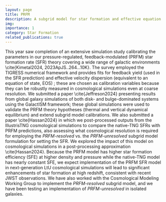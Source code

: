 ```yaml
---
layout: page
title: PRFM
description: A subgrid model for star formation and effective equation of state
img:
importance: 1
category: Star Formation
related_publications: true
---
```


This year saw completion of an extensive simulation study calibrating the parameters in our pressure-regulated, feedback-modulated (PRFM) star formation rate (SFR) theory covering a wide range of galactic environments \cite{Kimetal2024, 2023ApJS..264...10K}.
The survey employed the TIGRESS numerical framework  and provides fits for feedback yield (used in the SFR prediction) and effective velocity dispersion (equivalent to an equation of state, EOS) ; these are chosen as calibration variables because they can be robustly measured in cosmological simulations even at coarse resolution. 
We submitted a paper \cite{Jeffreson2024} presenting results from global galaxy simulations  of both disk- and bulge-dominated systems using the GalactISM framework; these global simulations were used to validate the PRFM theory hypotheses (thermal and vertical dynamical equilibrium) and extend subgrid model calibrations.
We also submitted a paper \cite{Hassan2024} in which we post-processed outputs from the IllustrisTNG cosmological simulations to compare the native-TNG SFRs with PRFM predictions, also assessing what cosmological resolution is required for employing the *PRFM-resolved* vs. the *PRFM-unresolved* subgrid model formulation for setting the SFR.
We explored the impact of this model on cosmological simulations in a post-processing approximation \cite{Hassan2024}. 
Because the PRFM model has higher star formation efficiency (SFE) at higher density and pressure while the native-TNG model has nearly constant SFE,  we expect implementation of the PRFM SFR model in next-generation LtU cosmological simulations will lead to significant enhancements of star formation at high redshift, consistent with recent JWST observations.
We have also worked with the Cosmological Modeling Working Group to implement the *PRFM-resolved* subgrid model, and we have been testing an implementation of *PRFM-unresolved* in isolated galaxies.

